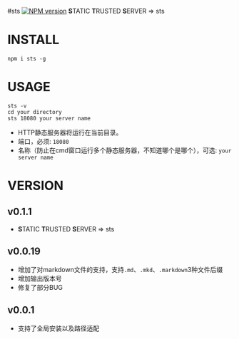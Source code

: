 #sts [![NPM version](https://img.shields.io/npm/v/sts.svg?style=flat)](https://npmjs.org/package/sts)
**S**TATIC **T**RUSTED **S**ERVER => sts


# INSTALL
```
npm i sts -g
```

# USAGE
```
sts -v 
cd your directory
sts 18080 your server name
```

* HTTP静态服务器将运行在当前目录。
* 端口，必须: `18080`
* 名称（防止在cmd窗口运行多个静态服务器，不知道哪个是哪个），可选: `your server name`


# VERSION
## v0.1.1
* **S**TATIC **T**RUSTED **S**ERVER => sts

## v0.0.19
* 增加了对markdown文件的支持，支持`.md`、`.mkd`、`.markdown`3种文件后缀
* 增加输出版本号
* 修复了部分BUG

## v0.0.1
* 支持了全局安装以及路径适配